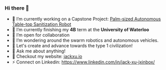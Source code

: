 ### Hi there 👋

<!--
**JXproject/JXproject** is a ✨ _special_ ✨ repository because its `README.md` (this file) appears on your GitHub profile.

Here are some ideas to get you started:
-->
- 🔭 I’m currently working on a Capstone Project: [Palm-sized Autonomous Table-top Sanitization Robot](https://github.com/JXproject/FYDP__PROJ-ZERO)
- 🌱 I’m currently finishing my **4B** term at the **University of Waterloo**
- 👯 I’m open for collaboration
- 🤔 I’m wondering around the swarm robotics and autonomous vehicles. 
- 👻 Let's create and advance towards the type 1 civilization!
- 💬 Ask me about anything!
- 🧩 Checkout my  website:  [jackxu.io](https://jackxu.io)
- ⚡  Connect on Linkedin: https://www.linkedin.com/in/jack-xu-jxinbox/ 

